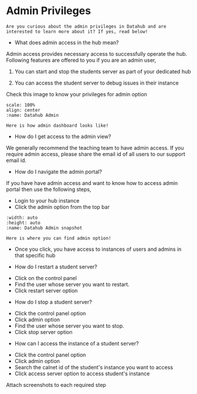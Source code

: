 # Admin Privileges

```{note}
Are you curious about the admin privileges in Datahub and are interested to learn more about it? If yes, read below!

```

* What does admin access in the hub mean? 

Admin access provides necessary access to successfully operate the hub. Following features are offered to you if you are an admin user,

1. You can start and stop the students server as part of your dedicated hub

2. You can access the student server to debug issues in their instance

Check this image to know your privileges for admin option
```{figure} images/admin.png
scale: 100%
align: center
:name: Datahub Admin

Here is how admin dashboard looks like!
```

* How do I get access to the admin view? 

We generally recommend the teaching team to have admin access. If you require admin access, please share the email id of all users to our support email id. 

* How do I navigate the admin portal?

If you have have admin access and want to know how to access admin portal then use the following steps,

- Login to your hub instance
- Click the admin option from the top bar

```{figure} images/adminaccess.PNG
:width: auto
:height: auto
:name: Datahub Admin snapshot

Here is where you can find admin option!
```
- Once  you click, you have access to instances of users and admins in that specific hub

* How do I restart a student server?

- Click on the control panel
- Find the user whose server you want to restart. 
- Click restart server option

* How do I stop a student server?

- Click the control panel option
- Click admin option
- Find the user whose server you want to stop. 
- Click stop server option

* How can I access the instance of a student server?

- Click the control panel option
- Click admin option
- Search the calnet id of the student's instance you want to access
- Click access server option to access student's instance


Attach screenshots to each required step
